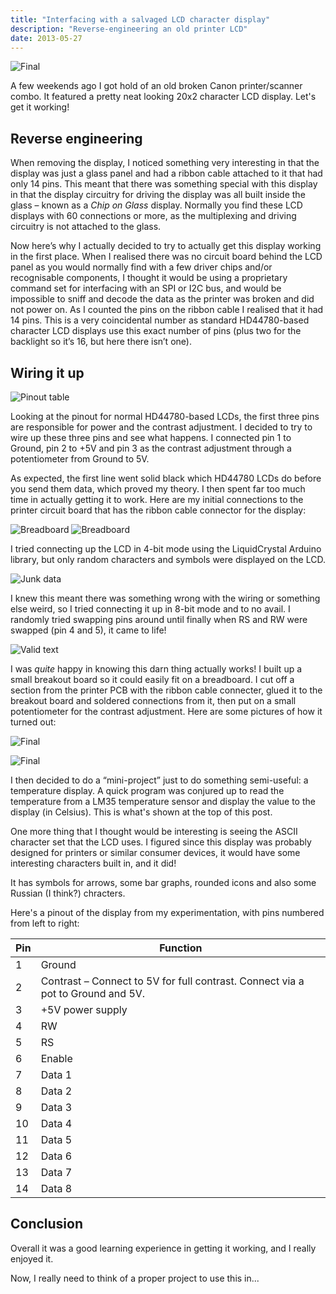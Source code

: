 ```yaml
---
title: "Interfacing with a salvaged LCD character display"
description: "Reverse-engineering an old printer LCD"
date: 2013-05-27
---
```



![Final](/img/posts/interfacing-salvaged-lcd-display/IMG_07481.jpg "Final")

A few weekends ago I got hold of an old broken Canon printer/scanner combo. It featured a pretty neat looking 20x2 character LCD display. Let's get it working!

## Reverse engineering

When removing the display, I noticed something very interesting in that the display was just a glass panel and had a ribbon cable attached to it that had only 14 pins. This meant that there was something special with this display in that the display circuitry for driving the display was all built inside the glass – known as a *Chip on Glass* display. Normally you find these LCD displays with 60 connections or more, as the multiplexing and driving circuitry is not attached to the glass.

Now here’s why I actually decided to try to actually get this display working in the first place. When I realised there was no circuit board behind the LCD panel as you would normally find with a few driver chips and/or recognisable components, I thought it would be using a proprietary command set for interfacing with an SPI or I2C bus, and would be impossible to sniff and decode the data as the printer was broken and did not power on.
As I counted the pins on the ribbon cable I realised that it had 14 pins. This is a very coincidental number as standard HD44780-based character LCD displays use this exact number of pins (plus two for the backlight so it’s 16, but here there isn’t one).

## Wiring it up

![Pinout table](/img/posts/interfacing-salvaged-lcd-display/pinout_table.jpg "Pinout table")

Looking at the pinout for normal HD44780-based LCDs, the first three pins are responsible for power and the contrast adjustment. I decided to try to wire up these three pins and see what happens. I connected pin 1 to Ground, pin 2 to +5V and pin 3 as the contrast adjustment through a potentiometer from Ground to 5V.

As expected, the first line went solid black which HD44780 LCDs do before you send them data, which proved my theory. I then spent far too much time in actually getting it to work.
Here are my initial connections to the printer circuit board that has the ribbon cable connector for the display:

![Breadboard](/img/posts/interfacing-salvaged-lcd-display/IMG_0743.jpg "Breadboard")
![Breadboard](/img/posts/interfacing-salvaged-lcd-display/IMG_07451.jpg "Breadboard")

I tried connecting up the LCD in 4-bit mode using the LiquidCrystal Arduino library, but only random characters and symbols were displayed on the LCD.

![Junk data](/img/posts/interfacing-salvaged-lcd-display/IMG_0768.jpg "Junk data")

I knew this meant there was something wrong with the wiring or something else weird, so I tried connecting it up in 8-bit mode and to no avail. I randomly tried swapping pins around until finally when RS and RW were swapped (pin 4 and 5), it came to life!

![Valid text](/img/posts/interfacing-salvaged-lcd-display/IMG_0772.jpg "Valid text")

I was *quite* happy in knowing this darn thing actually works!
I built up a small breakout board so it could easily fit on a breadboard. I cut off a section from the printer PCB with the ribbon cable connecter, glued it to the breakout board and soldered connections from it, then put on a small potentiometer for the contrast adjustment.
Here are some pictures of how it turned out:

![Final](/img/posts/interfacing-salvaged-lcd-display/IMG_07581.jpg "Final")

![Final](/img/posts/interfacing-salvaged-lcd-display/IMG_0760.jpg "Final")

I then decided to do a “mini-project” just to do something semi-useful: a temperature display.
A quick program was conjured up to read the temperature from a LM35 temperature sensor and display the value to the display (in Celsius). This is what's shown at the top of this post.

One more thing that I thought would be interesting is seeing the ASCII character set that the LCD uses. I figured since this display was probably designed for printers or similar consumer devices, it would have some interesting characters built in, and it did!

It has symbols for arrows, some bar graphs, rounded icons and also some Russian (I think?) chracters.

Here's a pinout of the display from my experimentation, with pins numbered from left to right:

Pin | Function
--- | ---
1   | Ground
2   | Contrast – Connect to 5V for full contrast. Connect via a pot to Ground and 5V.
3   | +5V power supply
4   | RW
5   | RS
6   | Enable
7   | Data 1
8   | Data 2
9   | Data 3
10  | Data 4
11  | Data 5
12  | Data 6
13  | Data 7
14  | Data 8

## Conclusion

Overall it was a good learning experience in getting it working, and I really enjoyed it.

Now, I really need to think of a proper project to use this in...